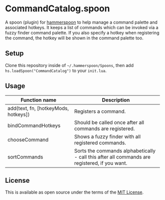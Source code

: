 # CommandCatalog.spoon

A spoon (plugin) for [hammerspoon](https://www.hammerspoon.org) to help manage a command palette and associated hotkeys.
It keeps a list of commands which can be invoked via a fuzzy finder command palette.
If you also specify a hotkey when registering the command, the hotkey will be shown in the command palette too.

## Setup

Clone this repository inside of `~/.hammerspoon/Spoons`, then add `hs.loadSpoon("CommandCatalog")` to your `init.lua`.

## Usage

|Function name|Description|
|---|---|
|add(text, fn, [hotkeyMods, hotkeys])|Registers a command.|
|bindCommandHotkeys|Should be called once after all commands are registered.|
|chooseCommand|Shows a fuzzy finder with all registered commands.|
|sortCommands|Sorts the commands alphabetically - call this after all commands are registered, if you want.|

## License

This is available as open source under the terms of the [MIT License](https://opensource.org/licenses/MIT).

